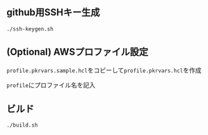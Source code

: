 ## github用SSHキー生成
```
./ssh-keygen.sh
```


## (Optional) AWSプロファイル設定

`profile.pkrvars.sample.hcl`をコピーして`profile.pkrvars.hcl`を作成

`profile`にプロファイル名を記入

## ビルド
```
./build.sh
```